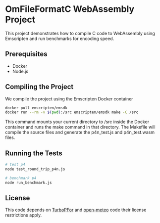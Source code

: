 # OmFileFormatC WebAssembly Project

This project demonstrates how to compile C code to WebAssembly using Emscripten and run benchmarks for encoding speed.

## Prerequisites

- Docker
- Node.js

## Compiling the Project

We compile the project using the Emscripten Docker container

```sh
docker pull emscripten/emsdk
docker run --rm -v $(pwd):/src emscripten/emsdk make -C /src
```

This command mounts your current directory to /src inside the Docker container and runs the make command in that directory. The Makefile will compile the source files and generate the p4n_test.js and p4n_test.wasm files.

## Running the Tests

```sh
# test p4
node test_round_trip_p4n.js

# benchmark p4
node run_benchmark.js
```

## License

This code depends on [TurboPFor](https://github.com/powturbo/TurboPFor-Integer-Compression) and [open-meteo](https://github.com/open-meteo/open-meteo) code their license restrictions apply.
